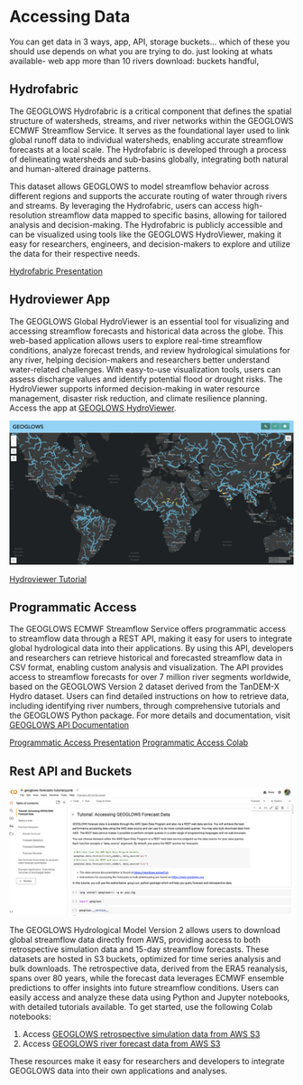 # Accessing Data
You can get data in 3 ways, app, API, storage buckets... which of these you should
use depends on what you are trying to do.
just looking at whats available- web app
more than 10 rivers download: buckets 
handful, 

## Hydrofabric
The GEOGLOWS Hydrofabric is a critical component that defines 
the spatial structure of watersheds, streams, and river networks
within the GEOGLOWS ECMWF Streamflow Service. It serves as the 
foundational layer used to link global runoff data to individual 
watersheds, enabling accurate streamflow forecasts at a 
local scale. The Hydrofabric is developed through a process 
of delineating watersheds and sub-basins globally, integrating 
both natural and human-altered drainage patterns.

This dataset allows GEOGLOWS to model streamflow behavior 
across different regions and supports the accurate routing 
of water through rivers and streams. By leveraging the 
Hydrofabric, users can access high-resolution streamflow 
data mapped to specific basins, allowing for tailored analysis 
and decision-making. The Hydrofabric is publicly accessible 
and can be visualized using tools like the GEOGLOWS 
HydroViewer, making it easy for researchers, engineers, 
and decision-makers to explore and utilize the data for 
their respective needs.

[Hydrofabric Presentation](https://drive.google.com/file/d/1mu3TXV_t-My3jGV0wBFi-2oEcuJsWmwp/view?usp=drive_link)

## Hydroviewer App
The GEOGLOWS Global HydroViewer is an essential tool for 
visualizing and accessing streamflow forecasts and 
historical data across the globe. This web-based application 
allows users to explore real-time streamflow conditions, 
analyze forecast trends, and review hydrological 
simulations for any river, helping decision-makers 
and researchers better understand water-related challenges. 
With easy-to-use visualization tools, users can assess 
discharge values and identify potential flood or drought 
risks. The HydroViewer supports informed decision-making 
in water resource management, disaster risk reduction, 
and climate resilience planning. Access the app at 
[GEOGLOWS HydroViewer](https://hydroviewer.geoglows.org/).

![image](images/img6.png)

[Hydroviewer Tutorial](https://drive.google.com/file/d/1uuzKFHy520o2Hby5t91_geSMVEeKnKW5/view?usp=drive_link)


## Programmatic Access

The GEOGLOWS ECMWF Streamflow Service offers programmatic access to 
streamflow data through a REST API, making it easy for users to 
integrate global hydrological data into their applications. By 
using this API, developers and researchers can retrieve historical 
and forecasted streamflow data in CSV format, enabling custom analysis 
and visualization. The API provides access to streamflow forecasts for 
over 7 million river segments worldwide, based on the GEOGLOWS Version 
2 dataset derived from the TanDEM-X Hydro dataset. Users can find 
detailed instructions on how to retrieve data, including identifying 
river numbers, through comprehensive tutorials and the GEOGLOWS Python 
package. For more details and documentation, visit [GEOGLOWS API Documentation][1]

[Programmatic Access Presentation][2]
[Programmatic Access Colab][3] 


[1]: https://geoglows.ecmwf.int/documentation
[2]: https://byu.sharepoint.com/:p:/r/sites/BYUHydroinformaticsLaboratory/Shared%20Documents/geoglows-training/GEOGLOWS%20Master%20Training%20Materials/Accessing%20GEOGLOWS%20Data/Programmatic%20Access%202.0.pptx?d=wb82414d8ae2640f0bb2bcb790a966b6d&csf=1&web=1&e=06SVks
[3]: https://colab.research.google.com/drive/19PiUTU2noCvNGr6r-1i9cv0YMduTxATs?authuser=1


## Rest API and Buckets 

![image5](image5.png)

The GEOGLOWS Hydrological Model Version 2 allows users to download 
global streamflow data directly from AWS, providing access to both 
retrospective simulation data and 15-day streamflow forecasts. These 
datasets are hosted in S3 buckets, optimized for time series analysis
and bulk downloads. The retrospective data, derived from the ERA5 
reanalysis, spans over 80 years, while the forecast data leverages 
ECMWF ensemble predictions to offer insights into future streamflow 
conditions. Users can easily access and analyze these data using Python
and Jupyter notebooks, with detailed tutorials available. To get started,
use the following Colab notebooks:

1. Access [GEOGLOWS retrospective simulation data from AWS S3](https://colab.research.google.com/drive/19f8n-YMqGxL_qcn3aw5yv4oYUFFlB8IK)
2. Access [GEOGLOWS river forecast data from AWS S3](https://colab.research.google.com/drive/1tOuybiHK3HuxwL0MHDhGRbU65-yaolGs)

These resources make it easy for researchers and developers to 
integrate GEOGLOWS data into their own applications and analyses.
